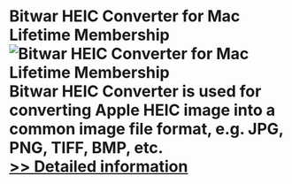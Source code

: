 # Bitwar HEIC Converter for Mac Lifetime Membership<br />![Bitwar HEIC Converter for Mac Lifetime Membership](https://mycommerce.akamaized.net/api/pimages/P300986650/BIG/300986650.PNG)<br />Bitwar HEIC Converter is used for converting Apple HEIC image into a common image file format, e.g. JPG, PNG, TIFF, BMP, etc.<br />[>> Detailed information](https://secure.shareit.com/shareit/product.html?productid=300986650&affiliateid=200057808)
